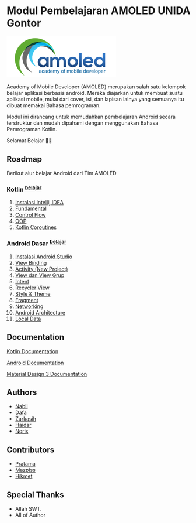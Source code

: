 # Modul Pembelajaran AMOLED UNIDA Gontor

<img src="https://github.com/Study-Club-Unida/assets/blob/main/%23AMOLED.PNG" width="300">

Academy of Mobile Developer (AMOLED) merupakan salah satu kelompok belajar aplikasi berbasis android. Mereka diajarkan untuk membuat suatu aplikasi mobile, mulai dari cover, isi, dan lapisan lainya yang semuanya itu dibuat memakai Bahasa pemrograman.

Modul ini dirancang untuk memudahkan pembelajaran Android secara terstruktur dan mudah dipahami dengan menggunakan Bahasa Pemrograman Kotlin.

Selamat Belajar ✍🏼

## Roadmap

Berikut alur belajar Android dari Tim AMOLED

### Kotlin <sup>[belajar](https://github.com/Study-Club-Unida/AMOLED/blob/main/Kotlin/Modul%20Kotlin.md) </sup>

1. [Instalasi Intellij IDEA](https://github.com/Study-Club-Unida/AMOLED/blob/main/Kotlin/Modul%20Kotlin.md#instalasi-intellij-idea)
2. [Fundamental](https://github.com/Study-Club-Unida/AMOLED/blob/main/Kotlin/Modul%20Kotlin.md#fundamental)
3. [Control Flow](https://github.com/Study-Club-Unida/AMOLED/blob/main/Kotlin/Modul%20Kotlin.md#control-flow)
4. [OOP](https://github.com/Study-Club-Unida/AMOLED/blob/main/Kotlin/Modul%20Kotlin.md#object-oriented-programming)
5. [Kotlin Coroutines](https://github.com/Study-Club-Unida/AMOLED/blob/main/Kotlin/Modul%20Kotlin.md#kotlin-corountines)

### Android Dasar <sup>[belajar](https://github.com/Study-Club-Unida/AMOLED/blob/main/Android/Modul%20Android.md) </sup>

1. [Instalasi Android Studio](https://github.com/Study-Club-Unida/AMOLED/blob/main/Android/Modul%20Android.md#instalasi-android-studio)
2. [View Binding](https://github.com/StudyClubUnida/AMOLED/blob/main/Android/Modul%20Android.md#view-binding)
3. [Activity (New Project)](https://github.com/StudyClubUnida/AMOLED/blob/main/Android/Modul%20Android.md#activity-new-project)
4. [View dan View Grup](https://github.com/StudyClubUnida/AMOLED/blob/main/Android/Modul%20Android.md#activity-new-project)
5. [Intent](https://github.com/StudyClubUnida/AMOLED/blob/main/Android/Modul%20Android.md#intent)
6. [Recycler View](https://github.com/StudyClubUnida/AMOLED/blob/main/Android/Modul%20Android.md#recycler-view)
7. [Style & Theme](https://github.com/StudyClubUnida/AMOLED/blob/main/Android/Modul%20Android.md#style--theme)
8. [Fragment](https://github.com/StudyClubUnida/AMOLED/blob/main/Android/Modul%20Android.md#fragment)
9. [Networking](https://github.com/StudyClubUnida/AMOLED/blob/main/Android/Modul%20Android.md#networking)
10. [Android Architecture](https://github.com/StudyClubUnida/AMOLED/blob/main/Android/Modul%20Android.md#android-architecture)
11. [Local Data](https://github.com/StudyClubUnida/AMOLED/blob/main/Android/Modul%20Android.md#local-data)

## Documentation

[Kotlin Documentation](https://kotlinlang.org/docs/home.html)

[Android Documentation](https://developer.android.com/docs)

[Material Design 3 Documentation](https://m3.material.io/)

## Authors
- [Nabil]()
- [Dafa]()
- [Zarkasih]()
- [Haidar]()
- [Noris](https://github.com/naufalharitsprasetia)

## Contributors
- [Pratama](https://github.com/ardenaAfif)
- [Mazpiss](https://github.com/MazpissVisual)
- [Hikmet](https://github.com/ahikmatyar18)

## Special Thanks
- Allah SWT.
- All of Author
